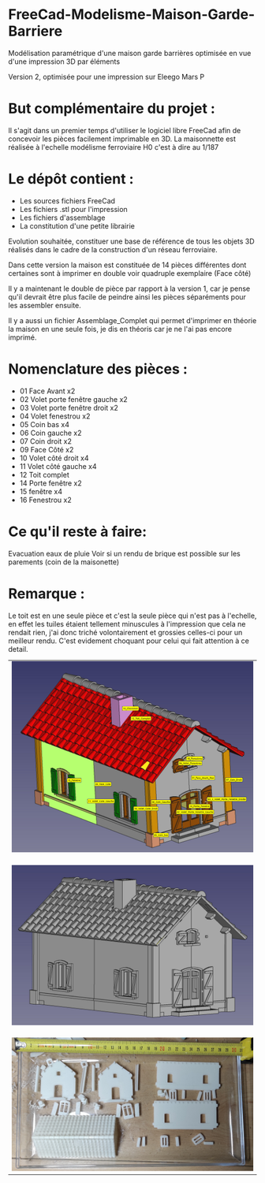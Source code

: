 # FreeCad-Modelisme-Maison-Garde-Barriere
Modélisation paramétrique d'une maison garde barrières optimisée en vue d'une impression 3D par éléments

Version 2, optimisée pour une impression sur Eleego Mars P

But complémentaire du projet :
==============================

Il s'agit dans un premier temps d'utiliser le logiciel libre FreeCad afin de concevoir les pièces facilement imprimable en 3D. 
La maisonnette est réalisée à l'echelle modélisme ferroviaire H0 c'est à dire au 1/187


Le dépôt contient :
===================

- Les sources fichiers FreeCad
- Les fichiers .stl pour l'impression
- Les fichiers d'assemblage
- La constitution d'une petite librairie
  
Evolution souhaitée, constituer une base de référence de tous les objets 3D réalisés dans le cadre de la construction d'un réseau ferroviaire.

Dans cette version la maison est constituée de 14 pièces différentes dont certaines sont à imprimer en double voir quadruple exemplaire (Face côté)

Il y a maintenant le double de pièce par rapport à la version 1, car je pense qu'il devrait être plus facile de peindre ainsi les pièces séparéments pour les assembler ensuite. 

Il y a aussi un fichier Assemblage_Complet qui permet d'imprimer en théorie la maison en une seule fois, je dis en théoris car je ne l'ai pas encore imprimé. 

Nomenclature des pièces :
=========================

- 01 Face Avant x2
- 02 Volet porte fenêtre gauche x2
- 03 Volet porte fenêtre droit x2
- 04 Volet fenestrou x2
- 05 Coin bas x4
- 06 Coin gauche x2 
- 07 Coin droit x2
- 09 Face Côté x2
- 10 Volet côté droit x4
- 11 Volet côté gauche x4
- 12 Toit complet
- 14 Porte fenêtre x2
- 15 fenêtre x4
- 16 Fenestrou x2  

Ce qu'il reste à faire:
=======================

Evacuation eaux de pluie
Voir si un rendu de brique est possible sur les parements (coin de la maisonette)

Remarque :
==========

Le toit est en une seule pièce et c'est la seule pièce qui n'est pas à l'echelle, en effet les tuiles étaient tellement minuscules à l'impression que cela ne rendait rien,
j'ai donc triché volontairement et grossies celles-ci pour un meilleur rendu. C'est evidement choquant pour celui qui fait attention à ce detail. 


<table>
<tr><td>
<img src="https://github.com/fran6t/FreeCad-Modelisme-Maison-Garde-Barriere/raw/v2/Jpg/Nomenclature.jpg" title="Nomemclature" />
</td></tr>
<tr><td>
<br />
<img src="https://github.com/fran6t/FreeCad-Modelisme-Maison-Garde-Barriere/raw/v2/Jpg/Stl_Assemblage_Global.jpg" title="Vue 3D" />
</td></tr>
<tr><td>
<br />
<img src="https://github.com/fran6t/FreeCad-Modelisme-Maison-Garde-Barriere/raw/v2/Jpg/Pieces_print.jpg" title="Pièces imprimées" />
</td></tr>
</table>
